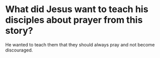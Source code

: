# What did Jesus want to teach his disciples about prayer from this story?

He wanted to teach them that they should always pray and not become discouraged.

